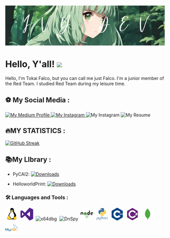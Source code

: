 ![Header](https://raw.githubusercontent.com/FalcoTK/FalcoTK/main/20240228_060630_0000.png "Header")

# Hello, Y'all! <img src="https://raw.githubusercontent.com/MartinHeinz/MartinHeinz/master/wave.gif" width="30px">
Hello, I'm Tokai Falco, but you can call me just Falco. I'm a junior member of the Red Team.  I studied Red Team during my leisure time.

## ⚽ My Social Media : 

<div id="badges">
  <a href="https://medium.com/@Falco_TK">
    <img src="https://external-content.duckduckgo.com/ip3/medium.com.ico" alt="My Medium Profile"width="40" height="40"/>
  </a>
  <a href="https://www.instagram.com/falxco.tk/">
    <img src="https://duckduckgo.com/i/e35ea266.png" alt="My Instagram"width="40" height="40"/>
  </a>
  <a hreff="https://twitter.com/Falco_TKs">
    <img src="https://www.imagensempng.com.br/wp-content/uploads/2020/12/Logo-Twitter-Png-1024x1024.png" alt="My Instagram"width="40" height="40"/>
  </a>
    <a hreff="https://falcotk.github.io/FalcoResume/">
    <img src="https://static.vecteezy.com/system/resources/thumbnails/024/235/881/small/cv-icon-resume-illustration-sign-user-data-symbol-or-logo-vector.jpg" alt="My Resume"width="40" height="40"/>
  </a>
</div>

## 🔥MY STATISTICS :
[![GitHub Streak](https://streak-stats.demolab.com?user=FalcoTK&theme=whatsapp-dark&hide_border=true&border_radius=4&card_width=650)](https://git.io/streak-stats)

## 📚My LIbrary :
 - PyCAI2: [![Downloads](https://static.pepy.tech/badge/pycai2)](https://pepy.tech/project/pycai2)

 - HelloworldPrint: [![Downloads](https://static.pepy.tech/badge/HelloWorldPrint)](https://pepy.tech/project/HelloWorldPrint)
### :hammer_and_wrench: Languages and Tools :

<div>
  <img src="https://github.com/devicons/devicon/blob/master/icons/linux/linux-original.svg" title="Linux" alt="Linux logo" width="40" height="40"/>&nbsp;
  <img src="https://github.com/devicons/devicon/blob/master/icons/visualstudio/visualstudio-plain.svg" title="Visual Studio" alt="Visual Studio Logo" width="40" height="40"/>&nbsp;
  <img src="https://x64dbg.com/img/icon-white.png" title="x64dbg" alt="x64dbg" width="40" height="40"/>&nbsp;
  <img src="https://static.wikia.nocookie.net/logopedia/images/2/26/DnSpy-logo.png/revision/latest?cb=20230313030417" title="DnSpy" alt="DnSpy" width="40" height="40"/>&nbsp;
  <img src="https://github.com/devicons/devicon/blob/master/icons/nodejs/nodejs-original-wordmark.svg" title="NodeJS" alt="NodeJS" width="40" height="40"/>&nbsp;
  <img src="https://github.com/devicons/devicon/blob/master/icons/python/python-original-wordmark.svg" title="Python" alt="Python Logo" width="40" height="40"/>&nbsp;
  <img src="https://github.com/devicons/devicon/blob/master/icons/cplusplus/cplusplus-plain.svg" title="C++" alt="C++ Logo" width="40" height="40"/>&nbsp;
  <img src="https://github.com/devicons/devicon/blob/master/icons/csharp/csharp-plain.svg" title="c#" alt="C# Logo " width="40" height="40"/>&nbsp;
  <img src="https://github.com/devicons/devicon/blob/master/icons/mongodb/mongodb-plain.svg" title="mongodb" alt="mongodb logo" width="40" height="40"/>&nbsp;
  <img src="https://github.com/devicons/devicon/blob/master/icons/mysql/mysql-original-wordmark.svg" title="MySQL"  alt="MySQL" width="40" height="40"/>&nbsp;
</div>
